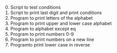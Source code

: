 0. Script to test conditions
1. Script to print last digit and print conditions
2. Program to print letters of the alphabet
3. Program to print upper and lower case alphabet
4. Program to alphabet except eq
5. Program to print numbers 0-9
6. Program to print numbers on a new line
7. Programto print lower case in reverse
